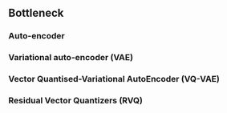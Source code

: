 ## Bottleneck

### Auto-encoder

### Variational auto-encoder (VAE)

### Vector Quantised-Variational AutoEncoder (VQ-VAE)

### Residual Vector Quantizers (RVQ)
